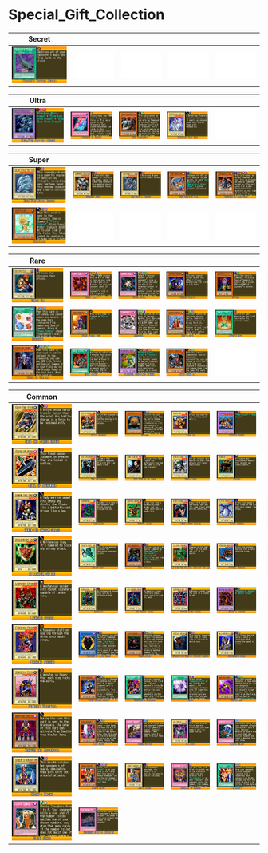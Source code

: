 # Special_Gift_Collection

|Secret| | | | |
|---|---|---|---|---|
|[![Harpie's Feather Duster ](../images/WC6-EN/0547-HarpiesFeatherDuster-WC6-EN-VG.png)](https://yugipedia.com/wiki/Harpie%27s_Feather_Duster_(World_Championship_2006))|![Blank](../images/Blank.png)|![Blank](../images/Blank.png)|![Blank](../images/Blank.png)|![Blank](../images/Blank.png)|

|Ultra| | | | |
|---|---|---|---|---|
|[![Blue-Eyes Ultimate Dragon ](../images/WC6-EN/0337-BlueEyesUltimateDragon-WC6-EN-VG.png)](https://yugipedia.com/wiki/Blue-Eyes_Ultimate_Dragon_(World_Championship_2006))|[![Reversal of Graves ](../images/WC6-EN/1056-ReversalofGraves-WC6-EN-VG.png)](https://yugipedia.com/wiki/Reversal_of_Graves_(World_Championship_2006))|[![Dark Dreadroute ](../images/WC6-EN/1890-DarkDreadroute-WC6-EN-VG.png)](https://yugipedia.com/wiki/Dark_Dreadroute_(World_Championship_2006))|[![Elemental Hero Neos ](../images/WC6-EN/2079-ElementalHeroNeos-WC6-EN-VG.png)](https://yugipedia.com/wiki/Elemental_Hero_Neos_(World_Championship_2006))|![Blank](../images/Blank.png)|

|Super| | | | |
|---|---|---|---|---|
|[![Blue-Eyes White Dragon ](../images/WC6-EN/0001-BlueEyesWhiteDragon-WC6-EN-VG.png)](https://yugipedia.com/wiki/Blue-Eyes_White_Dragon_(World_Championship_2006))|[![Summoned Skull ](../images/WC6-EN/0022-SummonedSkull-WC6-EN-VG.png)](https://yugipedia.com/wiki/Summoned_Skull_(World_Championship_2006))|[![Red-Eyes B. Dragon ](../images/WC6-EN/0088-RedEyesBDragon-WC6-EN-VG.png)](https://yugipedia.com/wiki/Red-Eyes_B._Dragon_(World_Championship_2006))|[![Dark Magician Girl ](../images/WC6-EN/0620-DarkMagicianGirl-WC6-EN-VG.png)](https://yugipedia.com/wiki/Dark_Magician_Girl_(World_Championship_2006))|[![Sorcerer of Dark Magic ](../images/WC6-EN/1621-SorcererofDarkMagic-WC6-EN-VG.png)](https://yugipedia.com/wiki/Sorcerer_of_Dark_Magic_(World_Championship_2006))|
|[![Dandylion ](../images/WC6-EN/2080-Dandylion-WC6-EN-VG.png)](https://yugipedia.com/wiki/Dandylion_(World_Championship_2006))|![Blank](../images/Blank.png)|![Blank](../images/Blank.png)|![Blank](../images/Blank.png)|![Blank](../images/Blank.png)|

|Rare| | | | |
|---|---|---|---|---|
|[![Gemini Elf ](../images/WC6-EN/0442-GeminiElf-WC6-EN-VG.png)](https://yugipedia.com/wiki/Gemini_Elf_(World_Championship_2006))|[![Crush Card ](../images/WC6-EN/0541-CrushCard-WC6-EN-VG.png)](https://yugipedia.com/wiki/Crush_Card_(World_Championship_2006))|[![Shadow Spell ](../images/WC6-EN/0544-ShadowSpell-WC6-EN-VG.png)](https://yugipedia.com/wiki/Shadow_Spell_(World_Championship_2006))|[![Panther Warrior ](../images/WC6-EN/0604-PantherWarrior-WC6-EN-VG.png)](https://yugipedia.com/wiki/Panther_Warrior_(World_Championship_2006))|[![Copycat ](../images/WC6-EN/0642-Copycat-WC6-EN-VG.png)](https://yugipedia.com/wiki/Copycat_(World_Championship_2006))|
|[![Scapegoat ](../images/WC6-EN/0659-Scapegoat-WC6-EN-VG.png)](https://yugipedia.com/wiki/Scapegoat_(World_Championship_2006))|[![Cyber Harpie Lady ](../images/WC6-EN/0951-CyberHarpieLady-WC6-EN-VG.png)](https://yugipedia.com/wiki/Cyber_Harpie_Lady_(World_Championship_2006))|[![Stronghold ](../images/WC6-EN/1684-Stronghold-WC6-EN-VG.png)](https://yugipedia.com/wiki/Stronghold_(World_Championship_2006))|[![Castle Gate ](../images/WC6-EN/1751-CastleGate-WC6-EN-VG.png)](https://yugipedia.com/wiki/Castle_Gate_(World_Championship_2006))|[![Owner's Seal ](../images/WC6-EN/1752-OwnersSeal-WC6-EN-VG.png)](https://yugipedia.com/wiki/Owner%27s_Seal_(World_Championship_2006))|
|[![Curse of Vampire ](../images/WC6-EN/1806-CurseofVampire-WC6-EN-VG.png)](https://yugipedia.com/wiki/Curse_of_Vampire_(World_Championship_2006))|[![Union Attack ](../images/WC6-EN/1807-UnionAttack-WC6-EN-VG.png)](https://yugipedia.com/wiki/Union_Attack_(World_Championship_2006))|[![Elemental Hero Flame Wingman ](../images/WC6-EN/1848-ElementalHeroFlameWingman-WC6-EN-VG.png)](https://yugipedia.com/wiki/Elemental_Hero_Flame_Wingman_(World_Championship_2006))|[![White Horns D. ](../images/WC6-EN/2011-WhiteHornsD-WC6-EN-VG.png)](https://yugipedia.com/wiki/White_Horns_D._(World_Championship_2006))|![Blank](../images/Blank.png)|

|Common| | | | |
|---|---|---|---|---|
|[![Gaia The Fierce Knight ](../images/WC6-EN/0042-GaiaTheFierceKnight-WC6-EN-VG.png)](https://yugipedia.com/wiki/Gaia_The_Fierce_Knight_(World_Championship_2006))|[![Celtic Guardian ](../images/WC6-EN/0045-CelticGuardian-WC6-EN-VG.png)](https://yugipedia.com/wiki/Celtic_Guardian_(World_Championship_2006))|[![Kuriboh ](../images/WC6-EN/0062-Kuriboh-WC6-EN-VG.png)](https://yugipedia.com/wiki/Kuriboh_(World_Championship_2006))|[![Tiger Axe ](../images/WC6-EN/0070-TigerAxe-WC6-EN-VG.png)](https://yugipedia.com/wiki/Tiger_Axe_(World_Championship_2006))|[![Thousand Dragon ](../images/WC6-EN/0075-ThousandDragon-WC6-EN-VG.png)](https://yugipedia.com/wiki/Thousand_Dragon_(World_Championship_2006))|
|[![Trial of Nightmare ](../images/WC6-EN/0122-TrialofNightmare-WC6-EN-VG.png)](https://yugipedia.com/wiki/Trial_of_Nightmare_(World_Championship_2006))|[![The 13th Grave ](../images/WC6-EN/0129-The13thGrave-WC6-EN-VG.png)](https://yugipedia.com/wiki/The_13th_Grave_(World_Championship_2006))|[![Dark King of the Abyss ](../images/WC6-EN/0162-DarkKingoftheAbyss-WC6-EN-VG.png)](https://yugipedia.com/wiki/Dark_King_of_the_Abyss_(World_Championship_2006))|[![Turtle Tiger ](../images/WC6-EN/0183-TurtleTiger-WC6-EN-VG.png)](https://yugipedia.com/wiki/Turtle_Tiger_(World_Championship_2006))|[![Yaranzo ](../images/WC6-EN/0311-Yaranzo-WC6-EN-VG.png)](https://yugipedia.com/wiki/Yaranzo_(World_Championship_2006))|
|[![Kanan the Swordmistress ](../images/WC6-EN/0312-KanantheSwordmistress-WC6-EN-VG.png)](https://yugipedia.com/wiki/Kanan_the_Swordmistress_(World_Championship_2006))|[![Takriminos ](../images/WC6-EN/0313-Takriminos-WC6-EN-VG.png)](https://yugipedia.com/wiki/Takriminos_(World_Championship_2006))|[![Stuffed Animal ](../images/WC6-EN/0314-StuffedAnimal-WC6-EN-VG.png)](https://yugipedia.com/wiki/Stuffed_Animal_(World_Championship_2006))|[![Three-Legged Zombies ](../images/WC6-EN/0316-ThreeLeggedZombies-WC6-EN-VG.png)](https://yugipedia.com/wiki/Three-Legged_Zombies_(World_Championship_2006))|[![Flying Penguin ](../images/WC6-EN/0318-FlyingPenguin-WC6-EN-VG.png)](https://yugipedia.com/wiki/Flying_Penguin_(World_Championship_2006))|
|[![Millennium Shield ](../images/WC6-EN/0319-MillenniumShield-WC6-EN-VG.png)](https://yugipedia.com/wiki/Millennium_Shield_(World_Championship_2006))|[![Fairy's Gift ](../images/WC6-EN/0321-FairysGift-WC6-EN-VG.png)](https://yugipedia.com/wiki/Fairy%27s_Gift_(World_Championship_2006))|[![Gate Guardian ](../images/WC6-EN/0332-GateGuardian-WC6-EN-VG.png)](https://yugipedia.com/wiki/Gate_Guardian_(World_Championship_2006))|[![La Jinn the Mystical Genie of the Lamp ](../images/WC6-EN/0335-LaJinntheMysticalGenieoftheLamp-WC6-EN-VG.png)](https://yugipedia.com/wiki/La_Jinn_the_Mystical_Genie_of_the_Lamp_(World_Championship_2006))|[![Pendulum Machine ](../images/WC6-EN/0344-PendulumMachine-WC6-EN-VG.png)](https://yugipedia.com/wiki/Pendulum_Machine_(World_Championship_2006))|
|[![Launcher Spider ](../images/WC6-EN/0347-LauncherSpider-WC6-EN-VG.png)](https://yugipedia.com/wiki/Launcher_Spider_(World_Championship_2006))|[![Sengenjin ](../images/WC6-EN/0569-Sengenjin-WC6-EN-VG.png)](https://yugipedia.com/wiki/Sengenjin_(World_Championship_2006))|[![Tri-Horned Dragon ](../images/WC6-EN/0571-TriHornedDragon-WC6-EN-VG.png)](https://yugipedia.com/wiki/Tri-Horned_Dragon_(World_Championship_2006))|[![Serpent Night Dragon ](../images/WC6-EN/0572-SerpentNightDragon-WC6-EN-VG.png)](https://yugipedia.com/wiki/Serpent_Night_Dragon_(World_Championship_2006))|[![Meteor B. Dragon ](../images/WC6-EN/0578-MeteorBDragon-WC6-EN-VG.png)](https://yugipedia.com/wiki/Meteor_B._Dragon_(World_Championship_2006))|
|[![Firewing Pegasus ](../images/WC6-EN/0579-FirewingPegasus-WC6-EN-VG.png)](https://yugipedia.com/wiki/Firewing_Pegasus_(World_Championship_2006))|[![Magician of Black Chaos ](../images/WC6-EN/0585-MagicianofBlackChaos-WC6-EN-VG.png)](https://yugipedia.com/wiki/Magician_of_Black_Chaos_(World_Championship_2006))|[![Blast Sphere ](../images/WC6-EN/0596-BlastSphere-WC6-EN-VG.png)](https://yugipedia.com/wiki/Blast_Sphere_(World_Championship_2006))|[![Gazelle the King of Mythical Beasts ](../images/WC6-EN/0607-GazelletheKingofMythicalBeasts-WC6-EN-VG.png)](https://yugipedia.com/wiki/Gazelle_the_King_of_Mythical_Beasts_(World_Championship_2006))|[![Alligator's Sword ](../images/WC6-EN/0623-AlligatorsSword-WC6-EN-VG.png)](https://yugipedia.com/wiki/Alligator%27s_Sword_(World_Championship_2006))|
|[![Garnecia Elefantis ](../images/WC6-EN/0636-GarneciaElefantis-WC6-EN-VG.png)](https://yugipedia.com/wiki/Garnecia_Elefantis_(World_Championship_2006))|[![Total Defense Shogun ](../images/WC6-EN/0637-TotalDefenseShogun-WC6-EN-VG.png)](https://yugipedia.com/wiki/Total_Defense_Shogun_(World_Championship_2006))|[![Nightmare's Steelcage ](../images/WC6-EN/0875-NightmaresSteelcage-WC6-EN-VG.png)](https://yugipedia.com/wiki/Nightmare%27s_Steelcage_(World_Championship_2006))|[![Makiu ](../images/WC6-EN/0949-Makiu-WC6-EN-VG.png)](https://yugipedia.com/wiki/Makiu_(World_Championship_2006))|[![Ancient Lamp ](../images/WC6-EN/0950-AncientLamp-WC6-EN-VG.png)](https://yugipedia.com/wiki/Ancient_Lamp_(World_Championship_2006))|
|[![Makyura the Destructor ](../images/WC6-EN/0991-MakyuratheDestructor-WC6-EN-VG.png)](https://yugipedia.com/wiki/Makyura_the_Destructor_(World_Championship_2006))|[![Blade Knight ](../images/WC6-EN/1147-BladeKnight-WC6-EN-VG.png)](https://yugipedia.com/wiki/Blade_Knight_(World_Championship_2006))|[![Hidden Soldier ](../images/WC6-EN/1149-HiddenSoldier-WC6-EN-VG.png)](https://yugipedia.com/wiki/Hidden_Soldier_(World_Championship_2006))|[![Gil Garth ](../images/WC6-EN/1150-GilGarth-WC6-EN-VG.png)](https://yugipedia.com/wiki/Gil_Garth_(World_Championship_2006))|[![Monster Relief ](../images/WC6-EN/1153-MonsterRelief-WC6-EN-VG.png)](https://yugipedia.com/wiki/Monster_Relief_(World_Championship_2006))|
|[![Queen's Knight ](../images/WC6-EN/1158-QueensKnight-WC6-EN-VG.png)](https://yugipedia.com/wiki/Queen%27s_Knight_(World_Championship_2006))|[![King's Knight ](../images/WC6-EN/1207-KingsKnight-WC6-EN-VG.png)](https://yugipedia.com/wiki/King%27s_Knight_(World_Championship_2006))|[![Jack's Knight ](../images/WC6-EN/1208-JacksKnight-WC6-EN-VG.png)](https://yugipedia.com/wiki/Jack%27s_Knight_(World_Championship_2006))|[![Judgement of Pharaoh ](../images/WC6-EN/1350-JudgementofPharaoh-WC6-EN-VG.png)](https://yugipedia.com/wiki/Judgement_of_Pharaoh_(World_Championship_2006))|[![Friendship ](../images/WC6-EN/1351-Friendship-WC6-EN-VG.png)](https://yugipedia.com/wiki/Friendship_(World_Championship_2006))|
|[![Sixth Sense ](../images/WC6-EN/1508-SixthSense-WC6-EN-VG.png)](https://yugipedia.com/wiki/Sixth_Sense_(World_Championship_2006))|[![Earthbound Spirit's Invitation ](../images/WC6-EN/1563-EarthboundSpiritsInvitation-WC6-EN-VG.png)](https://yugipedia.com/wiki/Earthbound_Spirit%27s_Invitation_(World_Championship_2006))